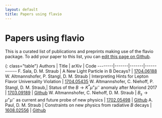 ```yaml
---
layout: default
title: Papers using flavio
---
```


# Papers using flavio

This is a curated list of publications and preprints making use of the flavio package. To add your paper to this list, you can [edit this page on Github](https://github.com/flav-io/flav-io.github.io/blob/master/papers.md).


{: class="table"}
Authors | Title | arXiv | Code
--------|-------|-------|------------
F. Sala, D. M. Straub | A New Light Particle in B Decays? | [1704.06188](https://www.arxiv.org/abs/1704.06188)
W. Altmannshofer, P. Stangl, D. M. Straub | Interpreting Hints for Lepton Flavor Universality  Violation | [1704.05435](https://www.arxiv.org/abs/1704.05435)
W. Altmannshofer, C. Niehoff, P. Stangl, D. M. Straub,| Status of the $B\to K^\ast\mu^+\mu^-$ anomaly after Moriond 2017 | [1703.09189](https://www.arxiv.org/abs/1703.09189) | [Github](https://github.com/DavidMStraub/paper-bkstarmumu-anss)
W. Altmannshofer, C. Niehoff, D. M. Straub | $B_s\to\mu^+\mu^-$ as current and future probe of new physics | [1702.05498](https://www.arxiv.org/abs/1702.05498) | [Github](https://github.com/DavidMStraub/paper-bsmumu-ans)
A. Paul, D. M. Straub | Constraints on new physics from radiative $B$ decays | [1608.02556](https://www.arxiv.org/abs/1608.02556) | [Github](https://github.com/DavidMStraub/paper-bvgamma-ps)
